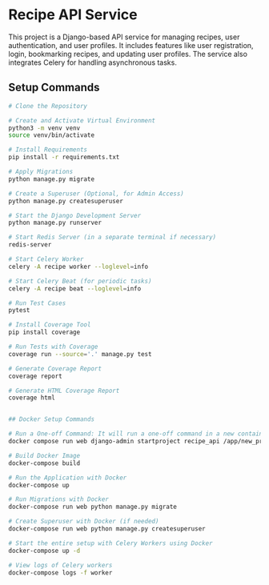 # Recipe API Service

This project is a Django-based API service for managing recipes, user authentication, and user profiles. It includes features like user registration, login, bookmarking recipes, and updating user profiles. The service also integrates Celery for handling asynchronous tasks.

## Setup Commands

```bash
# Clone the Repository

# Create and Activate Virtual Environment
python3 -m venv venv
source venv/bin/activate

# Install Requirements
pip install -r requirements.txt

# Apply Migrations
python manage.py migrate

# Create a Superuser (Optional, for Admin Access)
python manage.py createsuperuser

# Start the Django Development Server
python manage.py runserver

# Start Redis Server (in a separate terminal if necessary)
redis-server

# Start Celery Worker
celery -A recipe worker --loglevel=info

# Start Celery Beat (for periodic tasks)
celery -A recipe beat --loglevel=info

# Run Test Cases
pytest

# Install Coverage Tool
pip install coverage

# Run Tests with Coverage
coverage run --source='.' manage.py test

# Generate Coverage Report
coverage report

# Generate HTML Coverage Report
coverage html


## Docker Setup Commands

# Run a One-off Command: It will run a one-off command in a new container based on the web service defined in your docker-compose.yml file.
docker compose run web django-admin startproject recipe_api /app/new_project

# Build Docker Image
docker-compose build

# Run the Application with Docker
docker-compose up

# Run Migrations with Docker
docker-compose run web python manage.py migrate

# Create Superuser with Docker (if needed)
docker-compose run web python manage.py createsuperuser

# Start the entire setup with Celery Workers using Docker
docker-compose up -d

# View logs of Celery workers
docker-compose logs -f worker

